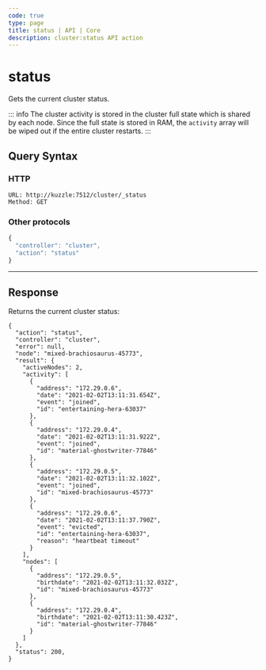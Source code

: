 ```yaml
---
code: true
type: page
title: status | API | Core
description: cluster:status API action
---
```


# status

<SinceBadge version="2.11.0"/>

Gets the current cluster status.

::: info
The cluster activity is stored in the cluster full state which is shared by each node. Since the full state is stored in RAM, the `activity` array will be wiped out if the entire cluster restarts.
:::

## Query Syntax

### HTTP

```http
URL: http://kuzzle:7512/cluster/_status
Method: GET
```

### Other protocols

```js
{
  "controller": "cluster",
  "action": "status"
}
```

---

## Response

Returns the current cluster status:

```
{
  "action": "status",
  "controller": "cluster",
  "error": null,
  "node": "mixed-brachiosaurus-45773",
  "result": {
    "activeNodes": 2,
    "activity": [
      {
        "address": "172.29.0.6",
        "date": "2021-02-02T13:11:31.654Z",
        "event": "joined",
        "id": "entertaining-hera-63037"
      },
      {
        "address": "172.29.0.4",
        "date": "2021-02-02T13:11:31.922Z",
        "event": "joined",
        "id": "material-ghostwriter-77846"
      },
      {
        "address": "172.29.0.5",
        "date": "2021-02-02T13:11:32.102Z",
        "event": "joined",
        "id": "mixed-brachiosaurus-45773"
      },
      {
        "address": "172.29.0.6",
        "date": "2021-02-02T13:11:37.790Z",
        "event": "evicted",
        "id": "entertaining-hera-63037",
        "reason": "heartbeat timeout"
      }
    ],
    "nodes": [
      {
        "address": "172.29.0.5",
        "birthdate": "2021-02-02T13:11:32.032Z",
        "id": "mixed-brachiosaurus-45773"
      },
      {
        "address": "172.29.0.4",
        "birthdate": "2021-02-02T13:11:30.423Z",
        "id": "material-ghostwriter-77846"
      }
    ]
  },
  "status": 200,
}
```
